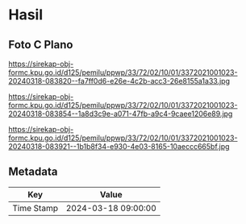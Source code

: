 # Hasil

## Foto C Plano

https://sirekap-obj-formc.kpu.go.id/d125/pemilu/ppwp/33/72/02/10/01/3372021001023-20240318-083820--fa7ff0d6-e26e-4c2b-acc3-26e8155a1a33.jpg

https://sirekap-obj-formc.kpu.go.id/d125/pemilu/ppwp/33/72/02/10/01/3372021001023-20240318-083854--1a8d3c9e-a071-47fb-a9c4-9caee1206e89.jpg

https://sirekap-obj-formc.kpu.go.id/d125/pemilu/ppwp/33/72/02/10/01/3372021001023-20240318-083921--1b1b8f34-e930-4e03-8165-10aeccc665bf.jpg


## Metadata

| Key        | Value               |
| ---------- | ------------------- |
| Time Stamp | 2024-03-18 09:00:00 |



